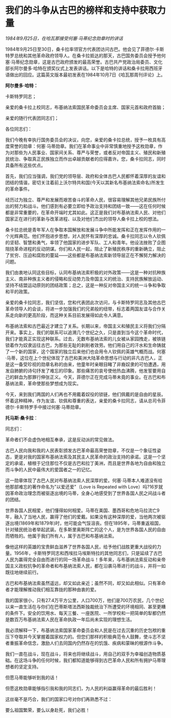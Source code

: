 # 我们的斗争从古巴的榜样和支持中获取力量

*1984年9月25日，在哈瓦那接受何塞·马蒂纪念勋章时的讲话*

1984年9月25日至30日，桑卡拉率领官方代表团访问古巴。他会见了菲德尔·卡斯特罗总统和其他革命政府领导人。在桑卡拉抵达的那天，古巴国务委员会授予他何塞·马蒂纪念勋章，这是古巴政府颁发的最高荣誉。古巴共产党政治局委员、文化部长阿尔曼多·哈特在颁奖仪式上发表讲话。以下是哈特的讲话和桑卡拉用西班牙语做出的回应。这篇英文版本最初发表在1984年10月7日《哈瓦那周刊评论》上。

**阿尔曼多·哈特：**

卡斯特罗同志；

亲爱的桑卡拉上校同志，布基纳法索国民革命委员会主席、国家元首和政府首脑；

亲爱的随行代表团同志们；

各位同志们：

我们今晚有幸执行国务委员会的决议，向您，亲爱的桑卡拉总统，授予一枚具有高度荣誉的勋章：何塞·马蒂勋章。我们在革命事业中非常慎重地授予这枚勋章，作为对那些为人民事业、国家间关系、尊严与荣誉，或者反对帝国主义、殖民和新殖民统治、争取真正民族独立而作出卓越贡献者的应得嘉许。您，桑卡拉同志，同时具备所有这些优点。

首先，我们应当强调，我们党的领导层、政府和全体古巴人民都怀着深厚的友谊和团结的情谐，密切关注着前上沃尔特共和国(今天以其新名布基纳法索命名)所发生的革命事件。

经历过为独立、尊严和发展而艰苦奋斗的革命人民，很容易理解其他兄弟民族所付出的努力和战斗。他们感到有必要立即给予政治支持和团结一致——这在任何时候都是非常重要的，在革命开端时尤其如此。这正是我们对布基纳法索人民、对他们国家正在进行的革新与改革进程、以及对他们杰出的领导人桑卡拉上校的想法。

桑卡拉总统是青年军人在争取本国解放和发展斗争中所能发挥和正在发挥作用的一个光辉典范。他们怀抱进步思想，对人民怀有深厚的忠诚。桑卡拉同志以令人钦佩的坚韧、智慧和勇气，率领了他国家的进步军队、工人和青年。他设法挫败了企图阻挠革命进程的反动阴谋。你们和人民一起，阻止了新殖民秩序的重新确立，阻止了贫穷、压迫和腐败的蔓延——这些都是布基纳法索新领导层正在不懈努力解决的问题。

我们由衷地认同这些目标，认同布基纳法索积极的对外政策——这是一种对抗种族主义、南非种族主义者的侵略和反动势力及帝国主义的统治、支持民族解放运动、坚持不结盟运动原则的团结政策；总之，这是一种反对帝国主义的统一斗争和争取和平的政策。

亲爱的桑卡拉同志，我们坚信，您和代表团此次访问，与卡斯特罗同志及其他古巴革命领导人的会谈，将进一步加强我们的兄弟般的纽带，标志着两国友谊与合作关系走向新的更高阶段，而这种关系目前发展得如此令人满意。

布基纳法索和古巴最近才建立了关系。长期以来，帝国主义和殖民主义将我们分隔开来。事实上，我们的联系可以追溯几个世纪之久，只是直到当今这个革命时代，我们才能真正实现这种联系。过去，无数布基纳法索的儿女被从家园拽走，被铁链锁着作为奴隶运往古巴，为那些无耻的剥削者效劳。他们用自己的汗水和生命铸就了一个新的国家，这个国家的独立后来他们也会用令人钦佩的英雄气概而战。何塞·马蒂，这位在上个世纪体现了古巴和美洲大陆革命思想与行动的非凡古巴人，正是这一备受珍视的勋章名称的由来，他童年时亲眼目睹了非裔奴隶的可怕遭遇，用发自肺腑的诗句抒发了难忘的印象。那些痛苦的哀号使他热血沸腾，他发誓要用自己的鲜血为那罪行伸张正义。今天，菲德尔正在完成马蒂未竟的事业。在古巴和布基纳法索，革命使那些梦想成为现实。

今天，来到我们两国的人们再也不用戴着奴役的锁链，他们佩戴的是自由的星辰。怀着这种精神，作为友谊、钦佩和尊重的表达，亲爱的桑卡拉同志，请从总司令菲德尔·卡斯特罗手中接过何塞·马蒂勋章。

**托马斯·桑卡拉**：

同志们：

革命者们不会虚伪地相互奉承，这是反动派的常见做法。

古巴人民向我和我的人民表彰颁发古巴革命最高荣誉勋章，不仅是一个象征性姿态，更是对我的国家布基纳法索及其民主人民革命的政治支持的承诺。这是一个坚定的承诺，植根于记住那位不仅是古巴和拉丁美洲，而且是世界各地为自由和独立而斗争的人民中最伟大的爱国者之一的记忆。

这一勋章体现了古巴人民对布基纳法索人民深厚的爱。何塞·马蒂本人难道没有给他那部难忘的著作命名为"以爱还爱"（Love is Repeated with Love）吗?16岁就因革命政治理念而被驱逐出境的马蒂，全身心地感受到了世界各国人民之间战斗者的团结。

世界各国人民相爱，他们懂得如何相爱。马蒂在美国、墨西哥和危地马拉流亡9年，融入了当地人民，赢得了他们的爱戴。如果没有这种深厚的爱，当他两次被驱逐出境(1869年和1879年)时，他可能会气馁沮丧。但在1895年，马蒂重返祖国，针对殖民统治者举起武装。在多斯里奥斯阵亡的这个人，是为世界各国人民的自由而牺牲的。他属于我们所有人，属于古巴和布基纳法索。

像他这样的英雄的宝贵鲜血滋养了世界各国人民，给予他们战胜更重大战役的力量。1956年，卡斯特罗同志和西埃拉马埃斯特拉的其他同志们，只是延续了古巴人民为赢得完全自由而进行的同一场革命战斗！多年来，与布基纳法索反动和亲帝国主义政权抗争的革命者和布基纳法索人民，都在沿袭马蒂进行的战斗，并将一如既往地继续前行。

古巴和布基纳法索虽然遥远，却又如此亲近；虽然不同，却又如此相似。只有革命者才能理解推动我们相互靠拢的那种由衷的爱。

我的国家很小，只有27.4万平方公里，人口700万，他们是700万农民，几个世纪以来一直生活在与你们在巴蒂斯塔法西斯独裁统治下所遭受的环境相同、甚至更糟的条件下。安全的饮用水、每天三餐、一座医院、一所学校和一把简单的犁都仍然是数百万布基纳法索人民在革命执政一年后尚未实现的理想生活。

我必须解释一下，布基纳法索国家革命委员会和人民是在过去沉重的历史包袱的重压下夺取并今天掌握着国家权力的。但您们那样的积极典范令人鼓舞，使斗志不坚者重振革命信念，激励人们去同国内仍然存在的饥饿、疾病和蒙昧的根源作斗争。

我们一直在战斗，现在战斗，将来也将继续战斗，用自己的双手为幸福创造物质基础。在这场斗争的任何时候，我们都知道能够得到古巴革命人民和所有拥护马蒂理想者的坚定支持。

但愿马蒂能够听到我的话！

但愿这枚勋章能够指引我和我的同志们，为人民的利益赢得革命的最后胜利！

这丝毫不是巧合，我们的国家口号对你们再熟悉不过：

要么祖国繁荣，要么以身赴死，我们必胜！